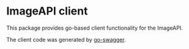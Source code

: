 # ImageAPI client

This package provides go-based client functionality for the ImageAPI.

The client code was generated by [go-swagger](https://github.com/go-swagger/go-swagger).

